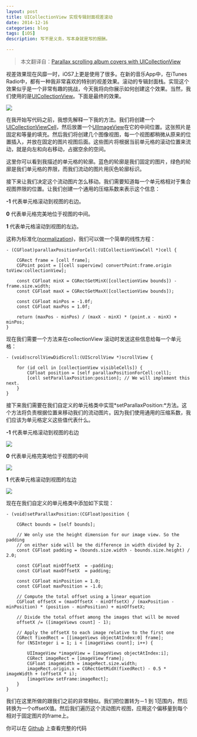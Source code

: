 ```yaml
---
layout: post
title: UICollectionView 实现专辑封面视差滚动
date: 2014-12-16
categories: blog
tags: [iOS]
description: 写不是义务，写本身就是写的报酬。

---
```


> 本文翻译自：[Parallax scrolling album covers with UICollectionView][1]

视差效果现在风靡一时，iOS7上更是使用了很多。在新的音乐App中，在iTunes Radio中，都有一种我非常喜欢的特别的视差效果。滚动的专辑封面栈。实现这个效果似乎是一个非常有趣的挑战，今天我将向你展示如何创建这个效果。当然，我们使用的是[UICollectionView][2]。下面是最终的效果。

![][3]

在我开始写代码之前，我想先解释一下我的方法。我们将创建一个[UICollectionViewCell][4]，然后放置一个[UIImageView][5]在它的中间位置。这张照片是固定和等量的填充。然后我们将创建几个图像视图，每一个视图都稍微从原来的位置插入，并放在固定的图片视图后面。这些图片将根据当前单元格的滚动位置来流动，就是向左和向右移动，占据空余的空间。

这里你可以看到我描述的单元格的轮廓。蓝色的轮廓是我们固定的图片，绿色的轮廓是我们单元格的界限，而我们流动的图片用灰色轮廓标识。

接下来让我们决定这个流动图片怎么移动。我们需要知道每一个单元格相对于集合视图界限的位置。让我们创建一个通用的压缩系数来表示这个信息：

**-1** 代表单元格滚动到视图的右边。

**0** 代表单元格完美地位于视图的中间。

**1** 代表单元格滚动到视图的左边。

这称为标准化([normalization][6])，我们可以做一个简单的线性方程：

    - (CGFloat)parallaxPositionForCell:(UICollectionViewCell *)cell {
    
        CGRect frame = [cell frame];
        CGPoint point = [[cell superview] convertPoint:frame.origin toView:collectionView];
    
        const CGFloat minX = CGRectGetMinX([collectionView bounds]) - frame.size.width;
        const CGFloat maxX = CGRectGetMaxX([collectionView bounds]);
    
        const CGFloat minPos = -1.0f;
        const CGFloat maxPos = 1.0f;
    
        return (maxPos - minPos) / (maxX - minX) * (point.x - minX) + minPos;
    }
    

现在我们需要一个方法来在collectionView 滚动时发送这些信息给每一个单元格：

    - (void)scrollViewDidScroll:(UIScrollView *)scrollView {
    
        for (id cell in [collectionView visibleCells]) {
            CGFloat position = [self parallaxPositionForCell:cell];
            [cell setParallaxPosition:position]; // We will implement this next.
        }
    }
    

接下来我们需要在我们自定义的单元格类中实现*setParallaxPosition:*方法。这个方法将负责根据位置来移动我们的流动图片。因为我们使用通用的压缩系数，我们应该为单元格定义这些值代表什么。

**-1** 代表单元格滚动到视图的右边

![][7]

**0** 代表单元格完美地位于视图的中间

![][7]

**1** 代表单元格滚动到视图的左边

![][8]

现在在我们自定义的单元格类中添加如下实现：

    - (void)setParallaxPosition:(CGFloat)position {
    
        CGRect bounds = [self bounds];
    
        // We only use the height dimension for our image view. So the padding
        // on either side will be the difference in width divided by 2.
        const CGFloat padding = (bounds.size.width - bounds.size.height) / 2.0;
    
        const CGFloat minOffsetX  = -padding;
        const CGFloat maxOffsetX  = padding;
    
        const CGFloat minPosition = 1.0;
        const CGFloat maxPosition = -1.0;
    
        // Compute the total offset using a linear equation
        CGFloat offsetX = (maxOffsetX - minOffsetX) / (maxPosition - minPosition) * (position - minPosition) + minOffsetX;
    
        // Divide the total offset among the images that will be moved
        offsetX /= ([imageViews count] - 1);
    
        // Apply the offsetX to each image relative to the first one
        CGRect fixedRect = [[imageViews objectAtIndex:0] frame];
        for (NSInteger i = 1; i < [imageViews count]; i++) {
    
            UIImageView *imageView = [imageViews objectAtIndex:i];
            CGRect imageRect = [imageView frame];
            CGFloat imageWidth = imageRect.size.width;
            imageRect.origin.x = CGRectGetMidX(fixedRect) - 0.5 * imageWidth + (offsetX * i);
            [imageView setFrame:imageRect];
        }
    }
    

我们在这里所做的跟我们之前的非常相似。我们把位置转为－1 到 1范围内，然后转换为一个offsetX值。然后我们遍历这个流动图片视图，应用这个偏移量到每个相对于固定图片的frame上。

你可以在 [Github][9] 上查看完整的代码

 [1]: https://nrj.io/parallax-scrolling-album-covers-with-uicollectionview
 [2]: https://developer.apple.com/library/ios/documentation/UIKit/Reference/UICollectionView_class/Reference/Reference.html
 [3]: http://images.cnitblog.com/blog2015/406864/201503/161613066733932.gif
 [4]: https://developer.apple.com/library/ios/documentation/uikit/reference/UICollectionViewCell_class/Reference/Reference.html
 [5]: https://developer.apple.com/library/ios/documentation/uikit/reference/UIImageView_Class/Reference/Reference.html
 [6]: http://en.wikipedia.org/wiki/Normalization_(statistics)
 [7]: /assets/images/2014/12-16-1.png
 [8]: /assets/images/2014/12-16-2.png
 [9]: https://github.com/nrj/ParallaxAlbumCovers